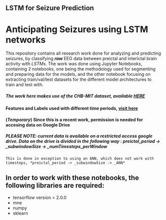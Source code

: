 ## LSTM for Seizure Prediction

# Anticipating Seizures using LSTM networks
This repository contains all research work done for analyzing and predicting seizures, by classifying <strong>*raw*</strong> EEG data between preictal and interictal brain activity with *LSTMs*. The work was done using Jupyter Notebooks, containing 2 notebooks, one being the methodology used for segmenting and preparing data for the models, and the other notebook focusing on extracting train/val/test datasets for the different model architectures to train and test with. 

##### The work here makes use of the CHB-MIT dataset, available <a href="https://physionet.org/content/chbmit/1.0.0/">HERE</a>

#### Features and Labels used with different time periods, <a href="https://drive.google.com/drive/folders/1Ef7OBt9xA1_YE0Bj-eeshrAALw0JjxMp?usp=sharing">visit here</a>
#### (*Temporary*) Since this is a recent work, permission is needed for accesing data on Google Drive

##### PLEASE NOTE: current data is available on a restricted access google drive. Data on the drive is divided in the following way : *preictal_period -> _subwindowSize -> _numTimesteps_perWindow* 
    This is done in exception to using an ANN, which does not work with timesteps, *preictal_period -> _subwindowSize -> _ANN* 

## In order to work with these notebooks, the following libraries are required: 
* tensorflow version > 2.0.0
* mne
* numpy
* sklearn
